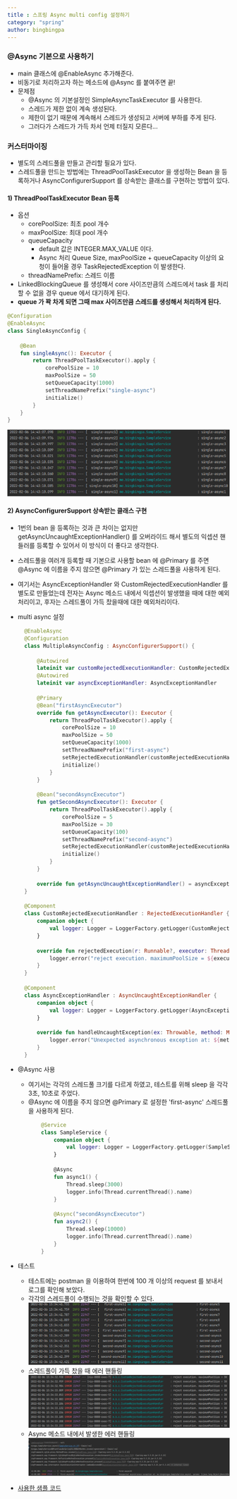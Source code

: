 ```yaml
---
title : 스프링 Async multi config 설정하기
category: "spring"
author: bingbingpa
---
```


### @Async 기본으로 사용하기

- main 클래스에 @EnableAsync 추가해준다.
- 비동기로 처리하고자 하는 메소드에 @Async 를 붙여주면 끝!
- 문제점
  - @Async 의 기본설정인 SimpleAsyncTaskExecutor 를 사용한다.
  - 스레드가 제한 없이 계속 생성된다.
  - 제한이 없기 때문에 계속해서 스레드가 생성되고 서버에 부하를 주게 된다.
  - 그러다가 스레드가 가득 차서 언제 터질지 모른다...

### 커스터마이징

- 별도의 스레드풀을 만들고 관리할 필요가 있다.
- 스레드풀을 만드는 방법에는 ThreadPoolTaskExecutor 을 생성하는 Bean 을 등록하거나 AsyncConfigurerSupport 를 상속받는 클래스를 구현하는 방법이 있다.

#### 1) ThreadPoolTaskExecutor Bean 등록

- 옵션
  - corePoolSize: 최초 pool 개수
  - maxPoolSize: 최대 pool 개수
  - queueCapacity
      - default 값은 INTEGER.MAX_VALUE 이다.
      - Async 처리 Queue Size, maxPoolSize + queueCapacity 이상의 요청이 들어올 경우 TaskRejectedException 이 발생한다.
  - threadNamePrefix: 스레드 이름
- LinkedBlockingQueue 를 생성해서 core 사이즈만큼의 스레드에서 task 를 처리할 수 없을 경우 queue 에서 대기하게 된다.
- **queue 가 꽉 차게 되면 그때 max 사이즈만큼 스레드를 생성해서 처리하게 된다.**

~~~kotlin
@Configuration
@EnableAsync
class SingleAsyncConfig {

    @Bean
    fun singleAsync(): Executor {
        return ThreadPoolTaskExecutor().apply {
            corePoolSize = 10
            maxPoolSize = 50
            setQueueCapacity(1000)
            setThreadNamePrefix("single-async")
            initialize()
        }
    }
}
~~~
![single-async](single-async.png)

#### 2) AsyncConfigurerSupport 상속받는 클래스 구현

- 1번의 bean 을 등록하는 것과 큰 차이는 없지만 getAsyncUncaughtExceptionHandler() 를 오버라이드 해서 별도의 익셉션 핸들러를 등록할 수 있어서 이 방식이 더 좋다고 생각한다.
- 스레드풀을 여러개 등록할 때 기본으로 사용할 bean 에 @Primary 를 주면 @Async 에 이름을 주지 않으면 @Primary 가 있는 스레드풀을 사용하게 된다.
- 여기서는 AsyncExceptionHandler 와 CustomRejectedExecutionHandler 를 별도로 만들었는데 전자는 Async 메소드 내에서 익셉션이 발생했을 때에 대한 예외 처리이고,
후자는 스레드풀이 가득 찼을때에 대한 예외처리이다.
- multi async 설정
  ~~~kotlin
    @EnableAsync
    @Configuration
    class MultipleAsyncConfig : AsyncConfigurerSupport() {

        @Autowired
        lateinit var customRejectedExecutionHandler: CustomRejectedExecutionHandler
        @Autowired
        lateinit var asyncExceptionHandler: AsyncExceptionHandler

        @Primary
        @Bean("firstAsyncExecutor")
        override fun getAsyncExecutor(): Executor {
            return ThreadPoolTaskExecutor().apply {
                corePoolSize = 10
                maxPoolSize = 50
                setQueueCapacity(1000)
                setThreadNamePrefix("first-async")
                setRejectedExecutionHandler(customRejectedExecutionHandler)
                initialize()
            }
        }

        @Bean("secondAsyncExecutor")
        fun getSecondAsyncExecutor(): Executor {
            return ThreadPoolTaskExecutor().apply {
                corePoolSize = 5
                maxPoolSize = 30
                setQueueCapacity(100)
                setThreadNamePrefix("second-async")
                setRejectedExecutionHandler(customRejectedExecutionHandler)
                initialize()
            }
        }

        override fun getAsyncUncaughtExceptionHandler() = asyncExceptionHandler
    }

    @Component
    class CustomRejectedExecutionHandler : RejectedExecutionHandler {
        companion object {
            val logger: Logger = LoggerFactory.getLogger(CustomRejectedExecutionHandler::class.java.name)
        }

        override fun rejectedExecution(r: Runnable?, executor: ThreadPoolExecutor?) {
            logger.error("reject execution. maximumPoolSize = ${executor?.maximumPoolSize}")
        }
    }

    @Component
    class AsyncExceptionHandler : AsyncUncaughtExceptionHandler {
        companion object {
            val logger: Logger = LoggerFactory.getLogger(AsyncExceptionHandler::class.java.name)
        }

        override fun handleUncaughtException(ex: Throwable, method: Method, vararg params: Any?) {
            logger.error("Unexpected asynchronous exception at: ${method.declaringClass.name}.${method.name}, params: $params", ex)
        }
    }
  ~~~
- @Async 사용
  - 여기서는 각각의 스레드풀 크기를 다르게 하였고, 테스트를 위해 sleep 을 각각 3초, 10초로 주었다.
  - @Async 에 이름을 주지 않으면 @Primary 로 설정한 'first-async' 스레드풀을 사용하게 된다.
    ~~~kotlin
        @Service
        class SampleService {
            companion object {
                val logger: Logger = LoggerFactory.getLogger(SampleService::class.java.name)
            }

            @Async
            fun async1() {
                Thread.sleep(3000)
                logger.info(Thread.currentThread().name)
            }

            @Async("secondAsyncExecutor")
            fun async2() {
                Thread.sleep(10000)
                logger.info(Thread.currentThread().name)
            }
        }
    ~~~
- 테스트
  - 테스트에는 postman 을 이용하여 한번에 100 개 이상의 request 를 보내서 로그를 확인해 보았다.
  - 각각의 스레드풀이 수행되는 것을 확인할 수 있다.
    ![multi-async](multi-async.png)
  - 스레드풀이 가득 찼을 때 에러 핸들링
    ![rejected](rejected-exception.png)
  - Async 메소드 내에서 발생한 에러 핸들링
    ![asyncException](async-exception.png)

- [사용한 샘플 코드](https://github.com/bingbingpa/blog-example/blob/main/spring-async-config/README.md)
